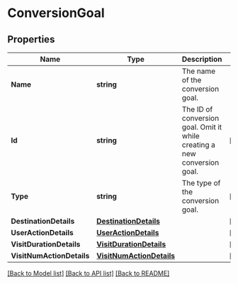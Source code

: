 # ConversionGoal

## Properties

Name | Type | Description | Notes
------------ | ------------- | ------------- | -------------
**Name** | **string** | The name of the conversion goal. | 
**Id** | **string** | The ID of conversion goal.    Omit it while creating a new conversion goal. | [optional] 
**Type** | **string** | The type of the conversion goal. | [optional] 
**DestinationDetails** | [**DestinationDetails**](DestinationDetails.md) |  | [optional] 
**UserActionDetails** | [**UserActionDetails**](UserActionDetails.md) |  | [optional] 
**VisitDurationDetails** | [**VisitDurationDetails**](VisitDurationDetails.md) |  | [optional] 
**VisitNumActionDetails** | [**VisitNumActionDetails**](VisitNumActionDetails.md) |  | [optional] 

[[Back to Model list]](../README.md#documentation-for-models) [[Back to API list]](../README.md#documentation-for-api-endpoints) [[Back to README]](../README.md)


